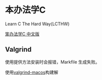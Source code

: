 # 本办法学C

Learn C The Hard Way(LCTHW)

[笨办法学C 中文版](https://wizardforcel.gitbooks.io/lcthw/content/)

## Valgrind

使用提供方法安装时会报错，Markfile 生成失败。

使用[valgrind-macos](https://github.com/LouisBrunner/valgrind-macos/)构建解
